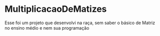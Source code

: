 # MultiplicacaoDeMatizes
Esse foi um projeto que desenvolvi na raça, sem saber o básico de Matriz no ensino médio e nem sua programação
